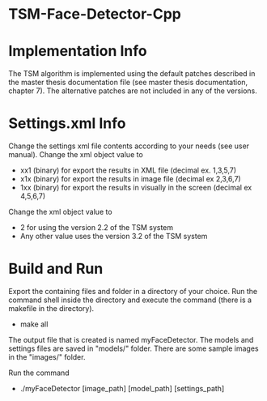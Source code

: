 # TSM-Face-Detector-Cpp

# Implementation Info
The TSM algorithm is implemented using the default patches described in the master thesis documentation file (see master thesis documentation, chapter 7).
The alternative patches are not included in any of the versions.

# Settings.xml Info
Change the settings xml file contents according to your needs (see user manual).
Change the <outputType> xml object value to
- xx1 (binary) for export the results in XML file (decimal ex. 1,3,5,7)
- x1x (binary) for export the results in image file (decimal ex 2,3,6,7)
- 1xx (binary) for export the results in visually in the screen (decimal ex 4,5,6,7)

Change the <version> xml object value to
- 2 for using the version 2.2 of the TSM system
- Any other value uses the version 3.2 of the TSM system

# Build and Run
Export the containing files and folder in a directory of your choice.
Run the command shell inside the directory and execute the command (there is a makefile in the directory).
- make all

The output file that is created is named myFaceDetector.
The models and settings files are saved in "models/" folder.
There are some sample images in the "images/" folder.

Run the command
- ./myFaceDetector [image_path] [model_path] [settings_path]

